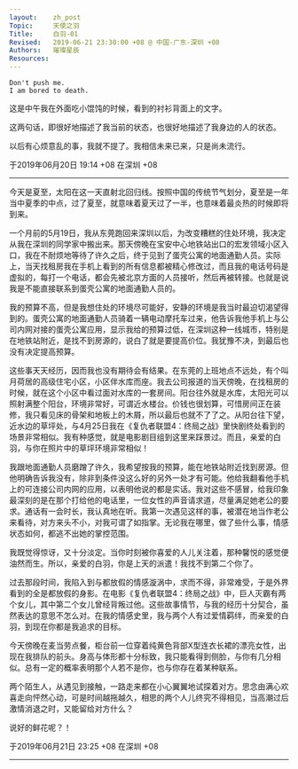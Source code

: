 ```yaml
---
layout:    zh_post
Topic:     天使之羽
Title:     白羽-01
Revised:   2019-06-21 23:30:00 +08 @ 中国-广东-深圳 +08
Authors:   璀璨星辰
Resources:
---
```


```
Don't push me.
I am bored to death.
```

这是中午我在外面吃小馄饨的时候，看到的衬衫背面上的文字。

这两句话，即很好地描述了我当前的状态，也很好地描述了我身边的人的状态。

以后有心烦意乱的事，我就不提了。我相信未来已来，只是尚未流行。

于2019年06月20日 19:14 +08 在深圳 +08

--------------------------------------------------------------------------------

今天是夏至，太阳在这一天直射北回归线。按照中国的传统节气划分，夏至是一年当中夏季的中点，过了夏至，就意味着夏天过了一半，也意味着最炎热的时候即将到来。

一个月前的5月19日，我从东莞跑回来深圳以后，为改变糟糕的住处环境，我决定从我在深圳的同学家中搬出来。那天傍晚在宝安中心地铁站出口的宏发领域小区入口，我在不耐烦地等待了许久之后，终于见到了蛋壳公寓的地面通勤人员。实际上，当天找租房我在手机上看到的所有信息都被精心修改过，而且我的电话号码是虚拟的，每打一个电话，都会先被北京方面的人员接听，然后再被转接。也就是说我是不能直接联系到蛋壳公寓的地面通勤人员的。

我的预算不高，但是我想住处的环境尽可能好，安静的环境是我当时最迫切渴望得到的。蛋壳公寓的地面通勤人员骑着一辆电动摩托车过来，他告诉我他手机上与公司内网对接的蛋壳公寓应用，显示我给的预算过低，在深圳这种一线城市，特别是在地铁站附近，是找不到房源的，说白了就是要提高价位。我犹豫不决，到最后也没有决定提高预算。

这些事天天经历，因而我也没有期待会有结果。在东莞的上班地点不远处，有个叫月荷居的高级住宅小区，小区伴水库而座。我去公司报道的当天傍晚，在找租房的时候，就在这个小区中看过面对水库的一套房间。阳台往外就是水库，太阳光可以照射满整个阳台，环境非常好，可谓近水楼台。价钱也很划算，可惜房间正在装修，我只看见床的骨架和地板上的木屑，所以最后也就不了了之。从阳台往下望，近水边的草坪处，与4月25日我在《复仇者联盟4：终局之战》里快剧终处看到的场景非常相似。我有种感觉，就是电影剧目组到这里来踩景过。而且，亲爱的白羽，与你在照片中的草坪环境非常相似！

我跟地面通勤人员磨蹭了许久，我希望按我的预算，能在地铁站附近找到房源。但他明确告诉我没有，除非到条件没这么好的另外一处才有可能。他给我翻看他手机上的可连接公司内网的应用，以表明他说的都是实话。我对这些不感冒，给我印象最深刻的是在那个打给他的电话里，一位女性的声音请求道，尽量满足她老公的要求。通话有一会时长，我认真地在听。我第一次遇见这样的事，被潜在地当作老公来看待，对方来头不小，对我可谓了如指掌。无论我在哪里，做了些什么事，情感状态如何，都逃不出她的掌控范围。

我既觉得惊讶，又十分淡定。当你时刻被你喜爱的人儿关注着，那种馨悦的感觉便油然而生。所以，亲爱的白羽，你是上天的派遣！我找不到第二个你了。

过去那段时间，我陷入到与都放假的情感漩涡中，求而不得，非常难受，于是外界看到的全是都放假的身影。在电影《复仇者联盟4：终局之战》中，巨人灭霸有两个女儿，其中第二个女儿曾经背叛过他。这些故事情节，与我的经历十分契合，虽然表达的意思不怎么对。在我的情感史里，我与两个人有过爱情羁绊，而亲爱的白羽，到现在你都是我追求的目标。

今天傍晚在麦当劳点餐，柜台前一位穿着纯黄色背部X型连衣长裙的漂亮女性，出现在我排队的前头。身高与体形都十分标致，我只能看得到侧脸，与你有几分相似。总有一定的概率表明那个人若不是你，也与你存在着某种联系。

两个陌生人，从遇见到接触，一路走来都在小心翼翼地试探着对方。思念由满心欢喜走向怦然心动，可是时间越拖越久，相思的两个人儿终究不得相见，当高潮过后激情消退之时，又能留给对方什么？

说好的鲜花呢？！

于2019年06月21日 23:25 +08 在深圳 +08

--------------------------------------------------------------------------------
